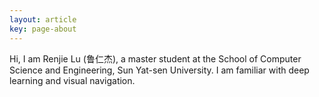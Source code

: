 ```yaml
---
layout: article
key: page-about
---
```

Hi, I am Renjie Lu (鲁仁杰), a master student at the School of Computer Science and Engineering, Sun Yat-sen University. I am familiar with deep learning and visual navigation.
